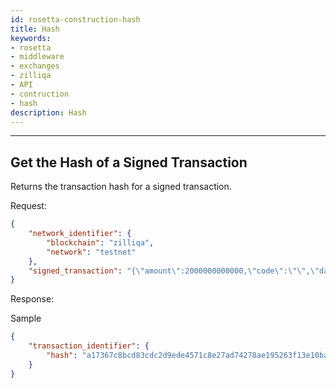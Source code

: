 ```yaml
---
id: rosetta-construction-hash
title: Hash
keywords: 
- rosetta
- middleware
- exchanges
- zilliqa
- API
- contruction
- hash
description: Hash
---
```


---

## Get the Hash of a Signed Transaction
Returns the transaction hash for a signed transaction.

Request:

```json
{
    "network_identifier": {
        "blockchain": "zilliqa",
        "network": "testnet"
    },
	"signed_transaction": "{\"amount\":2000000000000,\"code\":\"\",\"data\":\"\",\"gasLimit\":1,\"gasPrice\":1000000000,\"nonce\":186,\"pubKey\":\"02e44ef2c5c2031386faa6cafdf5f67318cc661871b0112a27458e65f37a35655e\",\"signature\":\"51c69af638ad7afd39841a7abf937d5df99e20adedc4287f43c8070d497ba78136c951192b3920914feb83b9272ccb2ca7facd835dfad10eff2b848b13616daf\",\"toAddr\":\"zil1f9uqwhwkq7fnzgh5x4djyzg4a7j3apx8dsnnc0\",\"version\":21823489}"
}
```

Response:

Sample

```json
{
    "transaction_identifier": {
        "hash": "a17367c8bcd83cdc2d9ede4571c8e27ad74278ae195263f13e10ba84f12ab13c"
    }
}
```